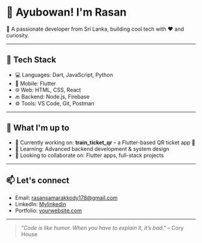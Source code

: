 # 👋 Ayubowan! I'm Rasan

🚀 A passionate developer from Sri Lanka, building cool tech with ❤️ and curiosity.

---

## 🔧 Tech Stack
- 💻 Languages: Dart, JavaScript, Python
- 📱 Mobile: Flutter
- 🌐 Web: HTML, CSS, React
- 🔙 Backend: Node.js, Firebase
- ⚙️ Tools: VS Code, Git, Postman

---

## 🎯 What I'm up to
- 🔭 Currently working on: **train_ticket_qr** – a Flutter-based QR ticket app 🚆
- 🌱 Learning: Advanced backend development & system design
- 🤝 Looking to collaborate on: Flutter apps, full-stack projects

---

## 📫 Let's connect
- Email: [rasansamarakkody178@gmail.com](mailto:rasansamarakkody178@gmail.com)
- LinkedIn: [Mylinkedin](https://linkedin.com/in/rasan-samarakkody-1b6b99256)
- Portfolio: [yourwebsite.com](https://yourwebsite.com)

---

> _"Code is like humor. When you have to explain it, it’s bad."_ – Cory House

